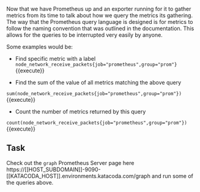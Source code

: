 Now that we have Prometheus up and an exporter running for it to gather metrics from its time to talk about how we query 
the metrics its gathering. The way that the Prometheus query language is designed is for metrics to follow the naming
convention that was outlined in the documentation. This allows for the queries to be interrupted very easily by anyone.

Some examples would be:

* Find specific metric with a label
`node_network_receive_packets{job="prometheus",group="prom"}`{{execute}}

* Find the sum of the value of all metrics matching the above query

`sum(node_network_receive_packets{job="prometheus",group="prom"})`{{execute}}

* Count the number of metrics returned by this query

`count(node_network_receive_packets{job="prometheus",group="prom"})`{{execute}}

## Task

Check out the `graph` Prometheus Server page here https://[[HOST_SUBDOMAIN]]-9090-[[KATACODA_HOST]].environments.katacoda.com/graph
and run some of the queries above. 
